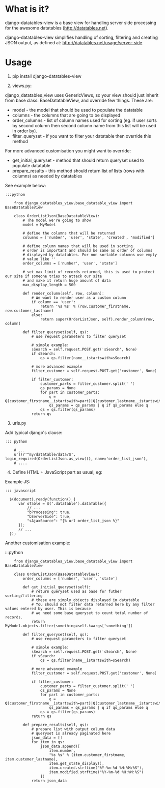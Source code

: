 What is it?
===========

django-datatables-view is a base view for handling server side processing for the awesome datatables (http://datatables.net).

django-datatables-view simplifies handling of sorting, filtering and creating JSON output, as defined at:
http://datatables.net/usage/server-side


Usage
=====

1. pip install django-datatables-view

2. views.py:

  django_datatables_view uses GenericViews, so your view should just inherit from base class: BaseDatatableView, and override few things.
  These are:

  * model - the model that should be used to populate the datatable
  * columns - the columns that are going to be displayed
  * order_columns - list of column names used for sorting (eg. if user sorts by second column then second column name from this list will be used in order by).
  * filter_queryset - if you want to filter your datatable then override this method

  For more advanced customisation you might want to override:

  * get_initial_queryset - method that should return queryset used to populate datatable
  * prepare_results - this method should return list of lists (rows with columns) as needed by datatables

  See example below:

    :::python

        from django_datatables_view.base_datatable_view import BaseDatatableView

        class OrderListJson(BaseDatatableView):
            # The model we're going to show
            model = MyModel

            # define the columns that will be returned
            columns = ['number', 'user', 'state', 'created', 'modified']

            # define column names that will be used in sorting
            # order is important and should be same as order of columns
            # displayed by datatables. For non sortable columns use empty
            # value like ''
            order_columns = ['number', 'user', 'state']

            # set max limit of records returned, this is used to protect our site if someone tries to attack our site
            # and make it return huge amount of data
            max_display_length = 500

            def render_column(self, row, column):
                # We want to render user as a custom column
                if column == 'user':
                    return '%s %s' % (row.customer_firstname, row.customer_lastname)
                else:
                    return super(OrderListJson, self).render_column(row, column)

            def filter_queryset(self, qs):
                # use request parameters to filter queryset

                # simple example:
                sSearch = self.request.POST.get('sSearch', None)
                if sSearch:
                    qs = qs.filter(name__istartswith=sSearch)

                # more advanced example
                filter_customer = self.request.POST.get('customer', None)

                if filter_customer:
                    customer_parts = filter_customer.split(' ')
                    qs_params = None
                    for part in customer_parts:
                        q = Q(customer_firstname__istartswith=part)|Q(customer_lastname__istartswith=part)
                        qs_params = qs_params | q if qs_params else q
                    qs = qs.filter(qs_params)
                return qs

3. urls.py

  Add typical django's clause:

    ::: python

        # ...
        url(r'^my/datatable/data/$', login_required(OrderListJson.as_view()), name='order_list_json'),
        # ....

4. Define HTML + JavaScript part as usual, eg:

  Example JS:

    ::: javascript

      $(document).ready(function() {
          var oTable = $('.datatable').dataTable({
              // ...
              "bProcessing": true,
              "bServerSide": true,
              "sAjaxSource": "{% url order_list_json %}"
          });
          // ...
      });


Another customisation example:

  :::python

        from django_datatables_view.base_datatable_view import BaseDatatableView

        class OrderListJson(BaseDatatableView):
            order_columns = ['number', 'user', 'state']

            def get_initial_queryset(self):
                # return queryset used as base for futher sorting/filtering
                # these are simply objects displayed in datatable
                # You should not filter data returned here by any filter values entered by user. This is because
                # we need some base queryset to count total number of records.
                return MyModel.objects.filter(something=self.kwargs['something'])

            def filter_queryset(self, qs):
                # use request parameters to filter queryset

                # simple example:
                sSearch = self.request.POST.get('sSearch', None)
                if sSearch:
                    qs = qs.filter(name__istartswith=sSearch)

                # more advanced example
                filter_customer = self.request.POST.get('customer', None)

                if filter_customer:
                    customer_parts = filter_customer.split(' ')
                    qs_params = None
                    for part in customer_parts:
                        q = Q(customer_firstname__istartswith=part)|Q(customer_lastname__istartswith=part)
                        qs_params = qs_params | q if qs_params else q
                    qs = qs.filter(qs_params)
                return qs

            def prepare_results(self, qs):
                # prepare list with output column data
                # queryset is already paginated here
                json_data = []
                for item in qs:
                    json_data.append([
                        item.number,
                        "%s %s" % (item.customer_firstname, item.customer_lastname),
                        item.get_state_display(),
                        item.created.strftime("%Y-%m-%d %H:%M:%S"),
                        item.modified.strftime("%Y-%m-%d %H:%M:%S")
                    ])
                return json_data